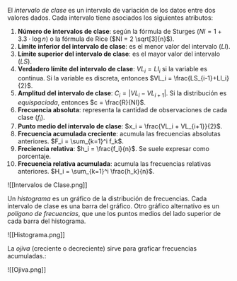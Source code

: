 El *intervalo de clase* es un intervalo de variación de los datos entre dos valores dados. Cada intervalo tiene asociados los siguientes atributos:

1. **Número de intervalos de clase**: según la fórmula de Sturges ($NI = 1 + 3.3 \cdot \log n$) o la fórmula de Rice ($NI = 2 \sqrt[3]{n}$).
2. **Límite inferior del intervalo de clase**: es el menor valor del intervalo ($LI$).
3. **Límite superior del intervalo de clase**: es el mayor valor del intervalo ($LS$).
4. **Verdadero límite del intervalo de clase**: $VL_i = LI_i$ si la variable es continua. Si la variable es discreta, entonces $VL_i = \frac{LS_{i-1}+LI_i}{2}$.
5. **Amplitud del intervalo de clase**: $C_i = | VL_i - VL_{i+1}|$. Si la distribución es *equispaciada*, entonces $c = \frac{R}{NI}$.
6. **Frecuencia absoluta**: representa la cantidad de observaciones de cada clase ($f_i$).
7. **Punto medio del intervalo de clase**: $x_i = \frac{VL_i + VL_{i+1}}{2}$.
8. **Frecuencia acumulada creciente**: acumula las frecuencias absolutas anteriores. $F_i = \sum_{k=1}^i f_k$.
9. **Freciencia relativa**: $h_i = \frac{f_i}{n}$. Se suele expresar como porcentaje.
10. **Frecuencia relativa acumulada**: acumula las frecuencias relativas anteriores. $H_i = \sum_{k=1}^i \frac{h_k}{n}$.

![[Intervalos de Clase.png]]

Un *histograma* es un gráfico de la distribución de frecuencias. Cada intervalo de clase es una barra del gráfico. Otro gráfico alternativo es un *polígono de frecuencias*, que une los puntos medios del lado superior de cada barra del histograma.

![[Histograma.png]]

La *ojiva* (creciente o decreciente) sirve para graficar frecuencias acumuladas.:

![[Ojiva.png]]
